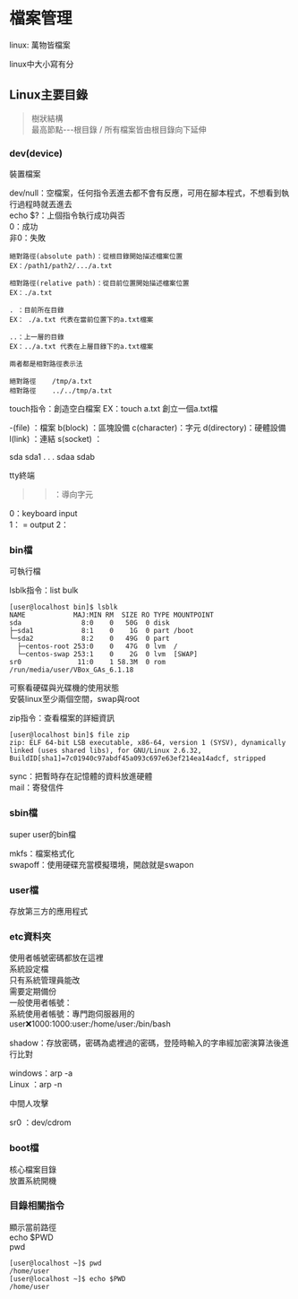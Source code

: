 # 檔案管理
linux: 萬物皆檔案  

linux中大小寫有分  
## Linux主要目錄
> 樹狀結構  
> 最高節點---根目錄 / 
> 所有檔案皆由根目錄向下延伸

### dev(device)
裝置檔案 

dev/null：空檔案，任何指令丟進去都不會有反應，可用在腳本程式，不想看到執行過程時就丟進去  
echo $?：上個指令執行成功與否  
  0：成功  
非0：失敗

```
絕對路徑(absolute path)：從根目錄開始描述檔案位置  
EX：/path1/path2/.../a.txt  

相對路徑(relative path)：從目前位置開始描述檔案位置  
EX：./a.txt
```
```
. ：目前所在目錄  
EX： ./a.txt 代表在當前位置下的a.txt檔案  

..：上一層的目錄  
EX：../a.txt 代表在上層目錄下的a.txt檔案  
  
兩者都是相對路徑表示法
```
```
絕對路徑    /tmp/a.txt   
相對路徑    ../../tmp/a.txt   
```


touch指令：創造空白檔案
EX：touch a.txt 創立一個a.txt檔

-(file)     ：檔案
b(block)    ：區塊設備
c(character)：字元
d(directory)：硬體設備
l(link)     ：連結
s(socket)   ：

sda
sda1
.
.
.
sdaa
sdab


tty終端  

> >：導向字元


0：keyboard input  
1：  =      output
2：         

### bin檔
可執行檔

lsblk指令：list bulk  
```
[user@localhost bin]$ lsblk
NAME            MAJ:MIN RM  SIZE RO TYPE MOUNTPOINT
sda               8:0    0   50G  0 disk 
├─sda1            8:1    0    1G  0 part /boot
└─sda2            8:2    0   49G  0 part 
  ├─centos-root 253:0    0   47G  0 lvm  /
  └─centos-swap 253:1    0    2G  0 lvm  [SWAP]
sr0              11:0    1 58.3M  0 rom  /run/media/user/VBox_GAs_6.1.18

```
可察看硬碟與光碟機的使用狀態  
安裝linux至少兩個空間，swap與root  


zip指令：查看檔案的詳細資訊
```
[user@localhost bin]$ file zip
zip: ELF 64-bit LSB executable, x86-64, version 1 (SYSV), dynamically linked (uses shared libs), for GNU/Linux 2.6.32, BuildID[sha1]=7c01940c97abdf45a093c697e63ef214ea14adcf, stripped
```

sync：把暫時存在記憶體的資料放進硬體  
mail：寄發信件  
### sbin檔
super user的bin檔  
  
mkfs：檔案格式化  
swapoff：使用硬碟充當模擬環境，開啟就是swapon  


### user檔
存放第三方的應用程式  

### etc資料夾
使用者帳號密碼都放在這裡  
系統設定檔    
只有系統管理員能改  
需要定期備份   
一般使用者帳號：  
系統使用者帳號：專門跑伺服器用的  
user:x:1000:1000:user:/home/user:/bin/bash  
  
shadow：存放密碼，密碼為處裡過的密碼，登陸時輸入的字串經加密演算法後進行比對  
  
windows：arp -a  
Linux  ：arp -n  

中間人攻擊  

sr0 ：dev/cdrom  

### boot檔
核心檔案目錄  
放置系統開機  

### 目錄相關指令
顯示當前路徑  
echo $PWD  
pwd  
```
[user@localhost ~]$ pwd
/home/user
[user@localhost ~]$ echo $PWD
/home/user
```
 